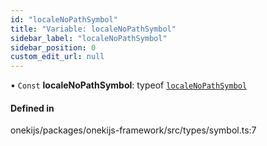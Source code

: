 ```yaml
---
id: "localeNoPathSymbol"
title: "Variable: localeNoPathSymbol"
sidebar_label: "localeNoPathSymbol"
sidebar_position: 0
custom_edit_url: null
---
```


• `Const` **localeNoPathSymbol**: typeof [`localeNoPathSymbol`](localeNoPathSymbol.md)

#### Defined in

onekijs/packages/onekijs-framework/src/types/symbol.ts:7

